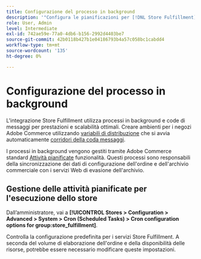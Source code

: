 ```yaml
---
title: Configurazione del processo in background
description: '"Configura le pianificazioni per [!DNL Store Fulfillment] processi in background utilizzati nella sincronizzazione dei dati con i servizi di evasione."                   '
role: User, Admin
level: Intermediate
exl-id: 742ae59e-77a0-4db6-b156-2992d4403be7
source-git-commit: 42b0118b427b1e04186793b4a57c058bc1cabdd4
workflow-type: tm+mt
source-wordcount: '135'
ht-degree: 0%

---
```



# Configurazione del processo in background

L&#39;integrazione Store Fulfillment utilizza processi in background e code di messaggi per prestazioni e scalabilità ottimali. Creare ambienti per i negozi Adobe Commerce utilizzando [variabili di distribuzione](https://devdocs.magento.com/cloud/env/variables-deploy.html#cron_consumers_runner) che si avvia automaticamente [corridori della coda messaggi](https://devdocs.magento.com/guides/v2.4/config-guide/mq/rabbitmq-overview.html).

I processi in background vengono gestiti tramite Adobe Commerce standard [Attività pianificate](https://docs.magento.com/user-guide/system/cron.html) funzionalità. Questi processi sono responsabili della sincronizzazione dei dati di configurazione dell&#39;ordine e dell&#39;archivio commerciale con i servizi Web di evasione dell&#39;archivio.

## Gestione delle attività pianificate per l&#39;esecuzione dello store

Dall’amministratore, vai a **[!UICONTROL Stores > Configuration > Advanced > System > Cron (Scheduled Tasks) > Cron configuration options for group:store_fulfillment]**.

Controlla la configurazione predefinita per i servizi Store Fulfillment. A seconda del volume di elaborazione dell&#39;ordine e della disponibilità delle risorse, potrebbe essere necessario modificare queste impostazioni.
